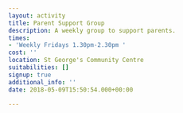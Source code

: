 ```yaml
---
layout: activity
title: Parent Support Group
description: A weekly group to support parents.
times:
- 'Weekly Fridays 1.30pm-2.30pm '
cost: ''
location: St George's Community Centre
suitabilities: []
signup: true
additional_info: ''
date: 2018-05-09T15:50:54.000+00:00

---
```

